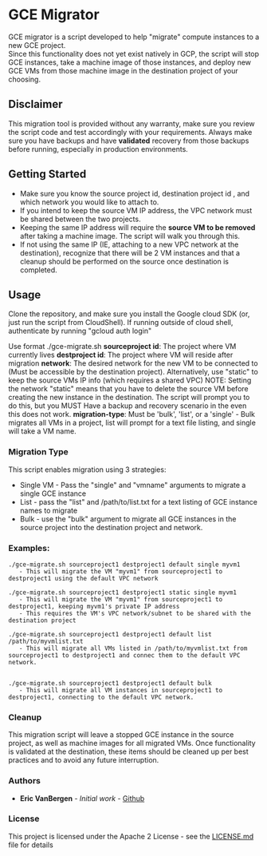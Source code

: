 # GCE Migrator 

GCE migrator is a script developed to help "migrate" compute instances to a new GCE project.  
Since this functionality does not yet exist natively in GCP, the script will stop GCE instances, 
take a machine image of those instances, and deploy new GCE VMs from those machine image in the destination project of your choosing.

## Disclaimer

This migration tool is provided without any warranty, make sure you review the script code and test accordingly with your requirements.
Always make sure you have backups and have **validated** recovery from those backups before running, especially in production environments.

## Getting Started

* Make sure you know the source project id, destination project id , and which network you would like to attach to.  
* If you intend to keep the source VM IP address, the VPC network must be shared between the two projects.
* Keeping the same IP address will require the **source VM to be removed** after taking a machine image.  The script will walk you through this.
* If not using the same IP (IE, attaching to a new VPC network at the destination), recognize that there will be 2 VM instances and that a cleanup should be performed on the source once destination is completed.


## Usage 

Clone the repository, and make sure you install the Google cloud SDK (or, just run the script from CloudShell).
If running outside of cloud shell, authenticate by running "gcloud auth login" 

Use format ./gce-migrate.sh <sourceproject ID> <destproject ID> <network> <migration-type>
    **sourceproject id**: The project where VM currently lives
    **destproject id**: The project where VM will reside after migration
    **network**: The desired network for the new VM to be connected to (Must be accessible by the destination project).  Alternatively, use "static" to keep the source VMs IP info (which requires a shared VPC)
                NOTE:  Setting the network "static" means that you have to delete the source VM before creating the new instance in the destination.
                       The script will prompt you to do this, but you MUST Have a backup and recovery scenario in the even this does not work.
    **migration-type**: Must be 'bulk', 'list', or a 'single' - Bulk migrates all VMs in a project, list will prompt for a text file listing, and single will take a VM name.

### Migration Type

This script enables migration using 3 strategies:
* Single VM - Pass the "single" and "vmname" arguments to migrate a single GCE instance
* List - pass the "list" and /path/to/list.txt for a text listing of GCE instance names to migrate
* Bulk - use the "bulk" argument to migrate all GCE instances in the source project into the destination project and network.

### Examples:
```
./gce-migrate.sh sourceproject1 destproject1 default single myvm1
   - This will migrate the VM "myvm1" from sourceproject1 to destproject1 using the default VPC network

./gce-migrate.sh sourceproject1 destproject1 static single myvm1
   - This will migrate the VM "myvm1" from sourceproject1 to destproject1, keeping myvm1's private IP address
   - This requires the VM's VPC network/subnet to be shared with the destination project

./gce-migrate.sh sourceproject1 destproject1 default list /path/to/myvmlist.txt
   - This will migrate all VMs listed in /path/to/myvmlist.txt from sourceproject1 to destproject1 and connec them to the default VPC network.


./gce-migrate.sh sourceproject1 destproject1 default bulk
   - This will migrate all VM instances in sourceproject1 to destproject1, connecting to the default VPC network.
```
### Cleanup

This migration script will leave a stopped GCE instance in the source project, as well as machine images for all migrated VMs.
Once functionality is validated at the destination, these items should be cleaned up per best practices and to avoid any future interruption.


### Authors
* **Eric VanBergen** - *Initial work* - [Github](https://github.com/vanberge)


### License
This project is licensed under the Apache 2 License - see the [LICENSE.md](LICENSE.md) file for details
